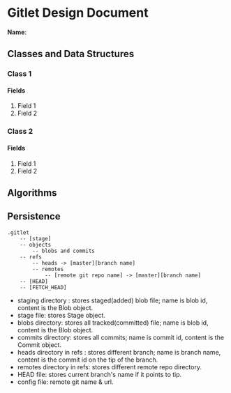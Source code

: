 # Gitlet Design Document

**Name**:

## Classes and Data Structures

### Class 1

#### Fields

1. Field 1
2. Field 2


### Class 2

#### Fields

1. Field 1
2. Field 2


## Algorithms

## Persistence

```
.gitlet
	-- [stage]
    -- objects
        -- blobs and commits
	-- refs
		-- heads -> [master][branch name]
		-- remotes
			-- [remote git repo name] -> [master][branch name]
	-- [HEAD]
	-- [FETCH_HEAD]
```
- staging directory : stores staged(added) blob file; name is blob id, content is the Blob object.
- stage file: stores Stage object.
- blobs directory: stores all tracked(committed) file; name is blob id, content is the Blob object.
- commits directory: stores all commits; name is commit id, content is the Commit object.
- heads directory in refs : stores different branch; name is branch name, content is the commit id on the tip of the branch.
- remotes directory in refs: stores different remote repo directory.
- HEAD file: stores current branch's name if it points to tip.
- config file: remote git name & url.
